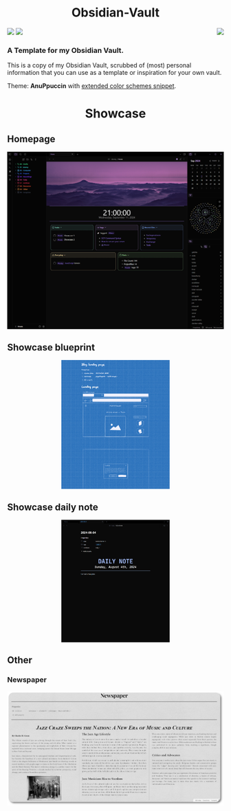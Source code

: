 <h1 align="center">Obsidian-Vault</h1>

![](https://img.shields.io/github/release-date/stormyark/Obsidian-Vault) ![](https://img.shields.io/github/license/stormyark/Obsidian-Vault) <img align="right" src="https://visitor-badge.laobi.icu/badge?page_id=stormyark.Obsidian-Vault" />

### A Template for my Obsidian Vault.

This is a copy of my Obsidian Vault, scrubbed of (most) personal information that you can use as a template or inspiration for your own vault.

Theme: **AnuPpuccin** with [extended color schemes snippet](./.obsidian/snippets/extended-colorschemes.css).

<h1 align="center">Showcase</h1>

## Homepage
<div
    align="center">
    <a href="./Vault/01%20-%20stormy/Home.md" target="_blank">
        <img src="./Vault/showcase/showcase_v5.png" align="center" border="solid" border-radius=6px>
    </a>
</div>

## Showcase blueprint
<div
    align="center">
    <a href="./.obsidian/snippets/custom-background.css" target="_blank">
        <img src="./Vault/showcase/showcase_blueprint.png" width="50%" align="center" border="solid" border-radius=6px>
    </a>
</div>

## Showcase daily note
<div
    align="center">
    <a href="./.obsidian/snippets/daily-note-theme.css" target="_blank">
        <img src="./Vault/showcase/showcase_daily_v2.png" width="50%" align="center" border="solid" border-radius=6px>
    </a>
</div>

## Other
### Newspaper
![newspaper](./Vault/showcase/newspaper.png)
